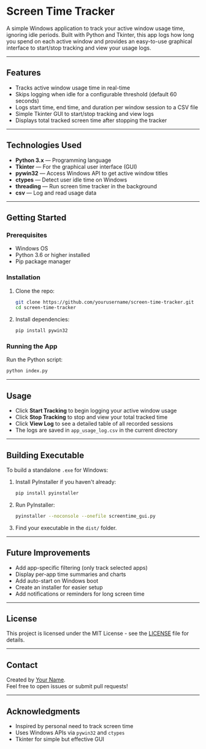 # Screen Time Tracker

A simple Windows application to track your active window usage time, ignoring idle periods. Built with Python and Tkinter, this app logs how long you spend on each active window and provides an easy-to-use graphical interface to start/stop tracking and view your usage logs.

---

## Features

- Tracks active window usage time in real-time
- Skips logging when idle for a configurable threshold (default 60 seconds)
- Logs start time, end time, and duration per window session to a CSV file
- Simple Tkinter GUI to start/stop tracking and view logs
- Displays total tracked screen time after stopping the tracker

---

## Technologies Used

- **Python 3.x** — Programming language
- **Tkinter** — For the graphical user interface (GUI)
- **pywin32** — Access Windows API to get active window titles
- **ctypes** — Detect user idle time on Windows
- **threading** — Run screen time tracker in the background
- **csv** — Log and read usage data

---

## Getting Started

### Prerequisites

- Windows OS
- Python 3.6 or higher installed
- Pip package manager

### Installation

1. Clone the repo:

   ```bash
   git clone https://github.com/yourusername/screen-time-tracker.git
   cd screen-time-tracker
   ```

2. Install dependencies:

   ```bash
   pip install pywin32
   ```

### Running the App

Run the Python script:

```bash
python index.py
```

---

## Usage

- Click **Start Tracking** to begin logging your active window usage
- Click **Stop Tracking** to stop and view your total tracked time
- Click **View Log** to see a detailed table of all recorded sessions
- The logs are saved in `app_usage_log.csv` in the current directory

---

## Building Executable

To build a standalone `.exe` for Windows:

1. Install PyInstaller if you haven't already:

   ```bash
   pip install pyinstaller
   ```

2. Run PyInstaller:

   ```bash
   pyinstaller --noconsole --onefile screentime_gui.py
   ```

3. Find your executable in the `dist/` folder.

---

## Future Improvements

- Add app-specific filtering (only track selected apps)
- Display per-app time summaries and charts
- Add auto-start on Windows boot
- Create an installer for easier setup
- Add notifications or reminders for long screen time

---

## License

This project is licensed under the MIT License - see the [LICENSE](LICENSE) file for details.

---

## Contact

Created by [Your Name](https://github.com/yourusername).  
Feel free to open issues or submit pull requests!

---

## Acknowledgments

- Inspired by personal need to track screen time
- Uses Windows APIs via `pywin32` and `ctypes`
- Tkinter for simple but effective GUI
